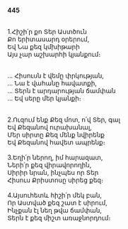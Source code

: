 **445**

\
1.Հիշի՛ր քո Տեր Աստծուն\
Քո երիտասարդ օրերում,\
Եվ Նա քեզ կմխիթարի\
Այս չար աշխարհի կյանքում։

\
 ... Հիսուսն է վեմը փրկության,\
 ... Նա է վահանը հավատքի,\
 ... Տերն է արդարության ճամփան\
 ... Եվ սերը մեր կյանքի։

\
2.Ուզում ենք Քեզ մոտ, ո՛վ Տեր, գալ\
Եվ Քեզանով ուրախանալ,\
Մեր սիրտը Քեզ մենք նվիրենք\
Եվ Քեզանով հավետ ապրենք։\
\
3.Եղի՛ր ներող, իմ հարազատ,\
Ների՛ր քեզ վիրավորողին,\
Սիրիր նրան, ինչպես որ Տեր\
Հիսուս Քրիստոսը սիրեց քեզ։\
\
4.Այսուհետև հիշի՛ր մեկ բան,\
Որ Աստված քեզ շատ է սիրում,\
Ինչքան էլ նեղ թվա ճամփան,\
Տերն է քեզ միշտ առաջնորդում։
